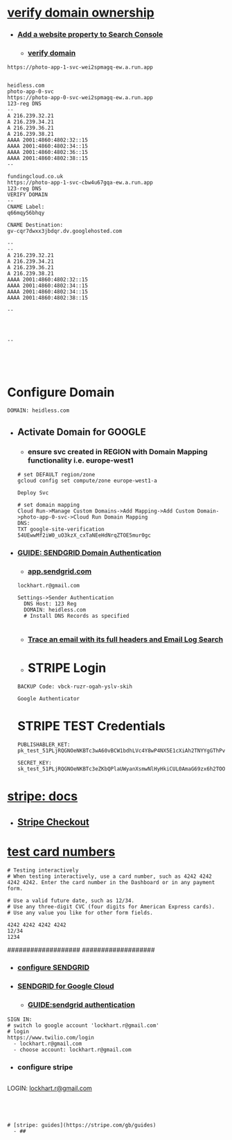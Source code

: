 
# [verify domain ownership](https://support.google.com/webmasters/answer/9008080?hl=en&sjid=2772788460648112693-EU)
- ### [Add a website property to Search Console](https://support.google.com/webmasters/answer/34592?sjid=2772788460648112693-EU)
  - ### [verify domain](https://search.google.com/search-console/welcome?sjid=2772788460648112693-EU)
```
https://photo-app-1-svc-wei2spmagq-ew.a.run.app


heidless.com
photo-app-0-svc
https://photo-app-0-svc-wei2spmagq-ew.a.run.app
123-reg DNS
--
A 216.239.32.21
A 216.239.34.21
A 216.239.36.21
A 216.239.38.21
AAAA 2001:4860:4802:32::15
AAAA 2001:4860:4802:34::15
AAAA 2001:4860:4802:36::15
AAAA 2001:4860:4802:38::15
--

fundingcloud.co.uk
https://photo-app-1-svc-cbw4u67gqa-ew.a.run.app
123-reg DNS
VERIFY DOMAIN
--
CNAME Label:
q66mqy56bhqy

CNAME Destination:
gv-cqr7dwxx3jbdqr.dv.googlehosted.com

--
--
A 216.239.32.21
A 216.239.34.21
A 216.239.36.21
A 216.239.38.21
AAAA 2001:4860:4802:32::15
AAAA 2001:4860:4802:34::15
AAAA 2001:4860:4802:34::15
AAAA 2001:4860:4802:38::15

--




--





```

# Configure Domain
```
DOMAIN: heidless.com

```
- ## Activate Domain for GOOGLE
  - ### ensure svc created in REGION with Domain Mapping functionality i.e. europe-west1
  ```
  # set DEFAULT region/zone
  gcloud config set compute/zone europe-west1-a

  Deploy Svc

  # set domain mapping
  Cloud Run->Manage Custom Domains->Add Mapping->Add Custom Domain->photo-app-0-svc->Cloud Run Domain Mapping
  DNS:
  TXT google-site-verification 54UEwwMf2iW0_uO3kzX_cxTaNEeHdNrqZTOE5mur0gc

  ```

- ### [GUIDE: SENDGRID Domain Authentication](https://www.twilio.com/docs/sendgrid/ui/account-and-settings/how-to-set-up-domain-authentication)
  - ### [app.sendgrid.com](https://app.sendgrid.com/)
  ```
  lockhart.r@gmail.com

  Settings->Sender Authentication
    DNS Host: 123 Reg
    DOMAIN: heidless.com
    # Install DNS Records as specified
    
  ```

  - ### [Trace an email with its full headers and Email Log Search](https://knowledge.workspace.google.com/kb/trace-an-email-with-its-full-headers-and-email-log-search-000009352)
  

  - # STRIPE Login
  ```
  BACKUP Code: vbck-ruzr-ogah-yslv-skih

  Google Authenticator

  ```

  # STRIPE TEST Credentials
  ```
  PUBLISHABLER_KET:
  pk_test_51PLjRQGNOeNKBTc3wA60vBCW1bdhLVc4Y8wP4NX5E1cXiAh2TNYYgGThPvkcEYakAoOS6VNjFlKEBeweZsRnfQ1E009yKKEh2B

  SECRET_KEY:
  sk_test_51PLjRQGNOeNKBTc3eZKbQPlaUWyanXsmwNlHyHkiCUL0AmaG69zx6h2TOOxvXHm6XphlGbQTgr2ML9gzyEmj9mS600VMH0777F

  ```

# [stripe: docs](https://docs.stripe.com/)
  - ## [Stripe Checkout](https://docs.stripe.com/payments/checkout)

# [test card numbers](https://docs.stripe.com/testing)
```
# Testing interactively
# When testing interactively, use a card number, such as 4242 4242 4242 4242. Enter the card number in the Dashboard or in any payment form.

# Use a valid future date, such as 12/34.
# Use any three-digit CVC (four digits for American Express cards).
# Use any value you like for other form fields.

4242 4242 4242 4242
12/34
1234

```


###################
###################






- ### [configure SENDGRID](https://sendgrid.com/en-us)

- ### [SENDGRID for Google Cloud](https://sendgrid.com/en-us/partners/google)
  - ### [GUIDE:sendgrid authentication](https://www.twilio.com/docs/sendgrid/ui/account-and-settings/how-to-set-up-domain-authentication)
```
SIGN IN:
# switch lo google account 'lockhart.r@gmail.com'
# login
https://www.twilio.com/login
  - lockhart.r@gmail.com
  - choose account: lockhart.r@gmail.com

```

- ### configure stripe






```
```
LOGIN:
lockhart.r@gmail.com



```




# [stripe: guides](https://stripe.com/gb/guides)
  - ## 


